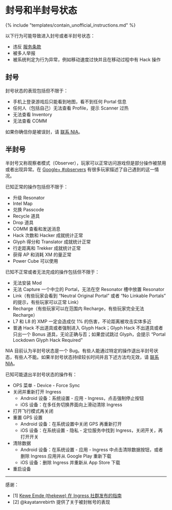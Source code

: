 # 封号和半封号状态

{% include "templates/contain_unofficial_instructions.md" %}

以下行为可能导致进入封号或者半封号状态：

 * 违反 [服务条款](https://support.google.com/ingress/answer/4400939)
 * 被多人举报
 * 被系统判定为行为异常，例如移动速度过快并且在移动过程中有 Hack 操作
 
## 封号
 
封号状态的表现包括但不限于：
 
 * 手机上登录游戏后只能看到地图，看不到任何 Portal 信息
 * 任何人（包括自己）无法查看 Profile，提示 Scanner 过热
 * 无法查看 Inventory
 * 无法查看 COMM
  
如果你确信你是被误封，请 [联系 NIA](https://support.google.com/ingress/answer/4400939#contact=1)。
  
## 半封号

半封号又称观察者模式（Observer），玩家可以正常访问游戏但是部分操作被禁用或者出现异常。在 [Google+ #observers](https://plus.google.com/explore/observers) 有很多玩家描述了自己遇到的这一情况。

已知正常的操作包括但不限于：

 * 升级 Resonator
 * Intel Map
 * 兑换 Passcode
 * Recycle 道具
 * Drop 道具
 * COMM 查看和发送消息
 * Hack 次数和 Hacker 成就统计正常
 * Glyph 得分和 Translator 成就统计正常
 * 行走距离和 Trekker 成就统计正常
 * 获得 AP 和消耗 XM 的量正常
 * Power Cube 可以使用

已知不正常或者无法完成的操作包括但不限于：

 * 无法安装 Mod
 * 无法 Capture 一个中立的 Portal，无法在空 Resonator 槽中放置 Resonator
 * Link（有些玩家会看到 “Neutral Original Portal” 或者 “No Linkable Portals” 的提示，有些玩家可以正常 Link）
 * Recharge（有些玩家可以在范围内 Recharge，有些玩家完全无法 Recharge）
 * L7 和 L8 的 XMP 一定会造成仅 1% 的伤害，不论距离被攻击实体多近
 * 普通 Hack 不出道具或者强制进入 Glyph Hack；Glyph Hack 不出道具或者只出一个 Bonus 道具，无论正确与否；如果尝试跳过 Glyph，会提示 “Portal Lockdown Glyph Hack Required”

NIA 目前认为半封号状态是一个 Bug。有些人能通过特定的操作退出半封号状态，有些人不能。如果半封号状态持续较长时间并且下述方法均无效，请 [联系 NIA](https://support.google.com/ingress/answer/4400939#contact=1)。

已知可能退出半封号状态的操作有：

 * OPS 菜单 - Device - Force Sync
 * 关闭并重新打开 Ingress
   * Android 设备：系统设置 - 应用 - Ingress，点击强制停止按钮
   * iOS 设备：在多任务切换界面向上滑动清除 Ingress
 * 打开飞行模式再关闭
 * 重置 GPS 设置
   * Android 设备：在系统设置中关闭 GPS 再重新打开
   * iOS 设备：在系统设置 - 隐私 - 定位服务中找到 Ingress，关闭开关，再打开开关
 * 清除数据
   * Android 设备：在系统设置 - 应用 - Ingress 中点击清除数据按钮，或者删除 Ingress 应用并从 Google Play 重新下载
   * iOS 设备：删除 Ingress 并重新从 App Store 下载
 * 重启设备

---------------------

感谢： 

 * [1] [Kewe Emde (thekewe) 在 Ingress 社群发布的指南](https://plus.google.com/+KeweEmde/posts/6XgNJBEHrue)
 * [2] @kayatanrebirth 提供了关于被封帐号的表现